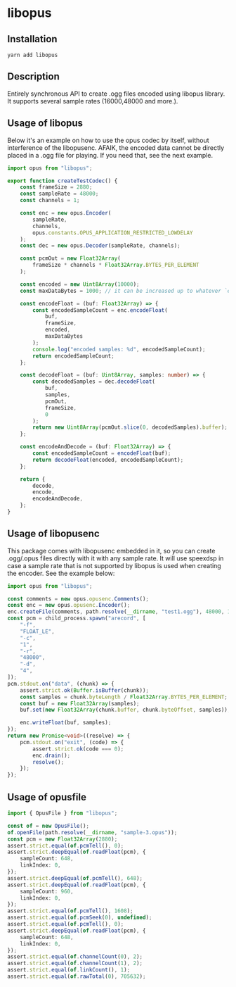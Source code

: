 # libopus

## Installation

```
yarn add libopus
```

## Description

Entirely synchronous API to create .ogg files encoded using libopus library. It supports several sample rates (16000,48000 and more.).

## Usage of libopus

Below it's an example on how to use the opus codec by itself, without interference of the libopusenc. AFAIK, the encoded data cannot be directly placed in a .ogg file for playing. If you need that, see the next example.

```ts
import opus from "libopus";

export function createTestCodec() {
    const frameSize = 2880;
    const sampleRate = 48000;
    const channels = 1;

    const enc = new opus.Encoder(
        sampleRate,
        channels,
        opus.constants.OPUS_APPLICATION_RESTRICTED_LOWDELAY
    );
    const dec = new opus.Decoder(sampleRate, channels);

    const pcmOut = new Float32Array(
        frameSize * channels * Float32Array.BYTES_PER_ELEMENT
    );

    const encoded = new Uint8Array(10000);
    const maxDataBytes = 1000; // it can be increased up to whatever `encoded` size is

    const encodeFloat = (buf: Float32Array) => {
        const encodedSampleCount = enc.encodeFloat(
            buf,
            frameSize,
            encoded,
            maxDataBytes
        );
        console.log("encoded samples: %d", encodedSampleCount);
        return encodedSampleCount;
    };

    const decodeFloat = (buf: Uint8Array, samples: number) => {
        const decodedSamples = dec.decodeFloat(
            buf,
            samples,
            pcmOut,
            frameSize,
            0
        );
        return new Uint8Array(pcmOut.slice(0, decodedSamples).buffer);
    };

    const encodeAndDecode = (buf: Float32Array) => {
        const encodedSampleCount = encodeFloat(buf);
        return decodeFloat(encoded, encodedSampleCount);
    };

    return {
        decode,
        encode,
        encodeAndDecode,
    };
}
```

## Usage of libopusenc

This package comes with libopusenc embedded in it, so you can create .ogg/.opus files directly with it with any sample rate. It will use speexdsp in case a sample rate that is not supported by libopus is used when creating the encoder. See the example below:

```ts
import opus from "libopus";

const comments = new opus.opusenc.Comments();
const enc = new opus.opusenc.Encoder();
enc.createFile(comments, path.resolve(__dirname, "test1.ogg"), 48000, 1, 0);
const pcm = child_process.spawn("arecord", [
    "-f",
    "FLOAT_LE",
    "-c",
    "1",
    "-r",
    "48000",
    "-d",
    "4",
]);
pcm.stdout.on("data", (chunk) => {
    assert.strict.ok(Buffer.isBuffer(chunk));
    const samples = chunk.byteLength / Float32Array.BYTES_PER_ELEMENT;
    const buf = new Float32Array(samples);
    buf.set(new Float32Array(chunk.buffer, chunk.byteOffset, samples));

    enc.writeFloat(buf, samples);
});
return new Promise<void>((resolve) => {
    pcm.stdout.on("exit", (code) => {
        assert.strict.ok(code === 0);
        enc.drain();
        resolve();
    });
});
```

## Usage of opusfile

```ts
import { OpusFile } from "libopus";

const of = new OpusFile();
of.openFile(path.resolve(__dirname, "sample-3.opus"));
const pcm = new Float32Array(2880);
assert.strict.equal(of.pcmTell(), 0);
assert.strict.deepEqual(of.readFloat(pcm), {
    sampleCount: 648,
    linkIndex: 0,
});
assert.strict.deepEqual(of.pcmTell(), 648);
assert.strict.deepEqual(of.readFloat(pcm), {
    sampleCount: 960,
    linkIndex: 0,
});
assert.strict.equal(of.pcmTell(), 1608);
assert.strict.equal(of.pcmSeek(0), undefined);
assert.strict.equal(of.pcmTell(), 0);
assert.strict.deepEqual(of.readFloat(pcm), {
    sampleCount: 648,
    linkIndex: 0,
});
assert.strict.equal(of.channelCount(0), 2);
assert.strict.equal(of.channelCount(1), 2);
assert.strict.equal(of.linkCount(), 1);
assert.strict.equal(of.rawTotal(0), 705632);
```
